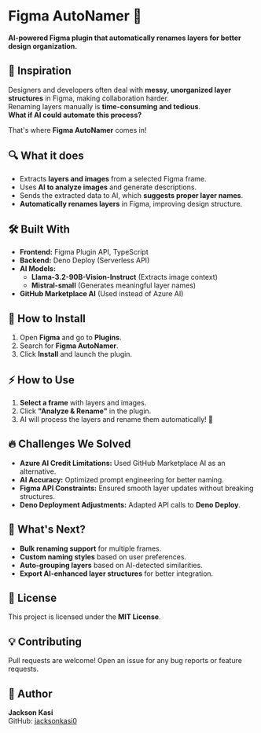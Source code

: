 # Figma AutoNamer 🚀  

**AI-powered Figma plugin that automatically renames layers for better design organization.**  

## 🎨 Inspiration  
Designers and developers often deal with **messy, unorganized layer structures** in Figma, making collaboration harder.  
Renaming layers manually is **time-consuming and tedious**.  
**What if AI could automate this process?**  

That's where **Figma AutoNamer** comes in!  

## 🔍 What it does  
- Extracts **layers and images** from a selected Figma frame.  
- Uses **AI to analyze images** and generate descriptions.  
- Sends the extracted data to AI, which **suggests proper layer names**.  
- **Automatically renames layers** in Figma, improving design structure.  

## 🛠️ Built With  
- **Frontend:** Figma Plugin API, TypeScript  
- **Backend:** Deno Deploy (Serverless API)  
- **AI Models:**  
  - **Llama-3.2-90B-Vision-Instruct** (Extracts image context)  
  - **Mistral-small** (Generates meaningful layer names)  
- **GitHub Marketplace AI** (Used instead of Azure AI)  

## 🚀 How to Install  
1. Open **Figma** and go to **Plugins**.  
2. Search for **Figma AutoNamer**.  
3. Click **Install** and launch the plugin.  

## ⚡ How to Use  
1. **Select a frame** with layers and images.  
2. Click **"Analyze & Rename"** in the plugin.  
3. AI will process the layers and rename them automatically! 🎉  

## 🔥 Challenges We Solved  
- **Azure AI Credit Limitations:** Used GitHub Marketplace AI as an alternative.  
- **AI Accuracy:** Optimized prompt engineering for better naming.  
- **Figma API Constraints:** Ensured smooth layer updates without breaking structures.  
- **Deno Deployment Adjustments:** Adapted API calls to **Deno Deploy**.  

## 🎯 What's Next?  
- **Bulk renaming support** for multiple frames.  
- **Custom naming styles** based on user preferences.  
- **Auto-grouping layers** based on AI-detected similarities.  
- **Export AI-enhanced layer structures** for better integration.  

## 📜 License  
This project is licensed under the **MIT License**.  

## 💡 Contributing  
Pull requests are welcome! Open an issue for any bug reports or feature requests.  

## 👤 Author  
**Jackson Kasi**  
GitHub: [jacksonkasi0](https://github.com/jacksonkasi0)  